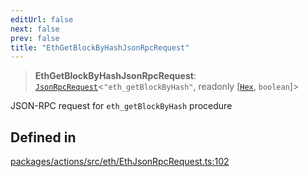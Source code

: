 ```yaml
---
editUrl: false
next: false
prev: false
title: "EthGetBlockByHashJsonRpcRequest"
---
```


> **EthGetBlockByHashJsonRpcRequest**: [`JsonRpcRequest`](/reference/tevm/jsonrpc/type-aliases/jsonrpcrequest/)\<`"eth_getBlockByHash"`, readonly [[`Hex`](/reference/tevm/utils/type-aliases/hex/), `boolean`]\>

JSON-RPC request for `eth_getBlockByHash` procedure

## Defined in

[packages/actions/src/eth/EthJsonRpcRequest.ts:102](https://github.com/evmts/tevm-monorepo/blob/main/packages/actions/src/eth/EthJsonRpcRequest.ts#L102)
